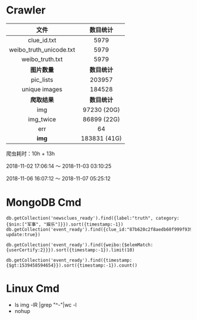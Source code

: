 # Crawler

|          文件           |   数目统计   |
| :---------------------: | :----------: |
|       clue_id.txt       |     5979     |
| weibo_truth_unicode.txt |     5979     |
|     weibo_truth.txt     |     5979     |
|      **图片数量**       | **数目统计** |
|        pic_lists        |    203957    |
|      unique images      |    184528    |
|      **爬取结果**       | **数目统计** |
|           img           | 97230 (20G)  |
|        img_twice        | 86899 (22G)  |
|           err           |      64      |
|         **img**         | 183831 (41G) |

爬虫耗时：10h + 13h

2018-11-02 17:06:14 ～ 2018-11-03 03:10:25

2018-11-06 16:07:12 ～ 2018-11-07 05:25:12

# MongoDB Cmd

```
db.getCollection('newsclues_ready').find({label:"truth", category:{$nin:["军事", "娱乐"]}}).sort({timestamp:-1})
db.getCollection('event_ready').find({clue_id:"87b620c2f8aedb60f999f93950c8ac80", update:true})

db.getCollection('event_ready').find({weibo:{$elemMatch:{userCertify:2}}}).sort({timestamp:-1}).limit(10)

db.getCollection('event_ready').find({timestamp:{$gt:1539458594654}}).sort({timestamp:-1}).count()

```

# Linux Cmd

- ls img -lR |grep "^-"|wc -l
- nohup
